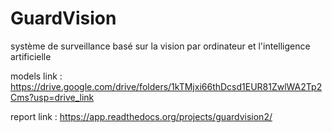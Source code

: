# GuardVision
système de surveillance basé sur la vision par ordinateur et l'intelligence artificielle 

models link : https://drive.google.com/drive/folders/1kTMjxi66thDcsd1EUR81ZwlWA2Tp2Cms?usp=drive_link

report link : https://app.readthedocs.org/projects/guardvision2/
